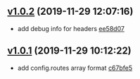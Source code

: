 <a name="v1.0.2"></a>
## [v1.0.2](/compare/v1.0.1...v1.0.2) (2019-11-29 12:07:16)

- add debug info for headers  [ee58d07](/commit/ee58d07)


<a name="v1.0.1"></a>
## [v1.0.1](/compare/bde56cf813b28c28f4db2e0c2547b8fb6499dd8f...v1.0.1) (2019-11-29 10:12:22)

- add config.routes array format  [c67bfe5](/commit/c67bfe5)


